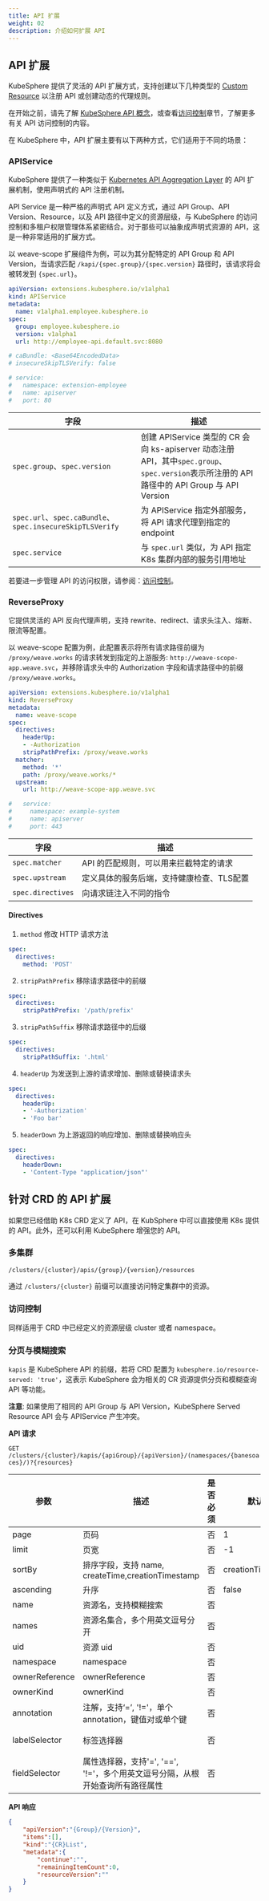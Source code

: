 ```yaml
---
title: API 扩展
weight: 02
description: 介绍如何扩展 API
---
```


## API 扩展

KubeSphere 提供了灵活的 API 扩展方式，支持创建以下几种类型的 [Custom Resource](https://kubernetes.io/docs/concepts/extend-kubernetes/api-extension/custom-resources/) 以注册 API 或创建动态的代理规则。

在开始之前，请先了解 [KubeSphere API 概念](../references/kubesphere-api-concepts/)，或查看[访问控制](../access-control/)章节，了解更多有关 API 访问控制的内容。

在 KubeSphere 中，API 扩展主要有以下两种方式，它们适用于不同的场景：

### APIService

KubeSphere 提供了一种类似于 [Kubernetes API Aggregation Layer](https://kubernetes.io/docs/concepts/extend-kubernetes/api-extension/apiserver-aggregation/) 的 API 扩展机制，使用声明式的 API 注册机制。

API Service 是一种严格的声明式 API 定义方式，通过 API Group、API Version、Resource，以及 API 路径中定义的资源层级，与 KubeSphere 的访问控制和多租户权限管理体系紧密结合。对于那些可以抽象成声明式资源的 API，这是一种非常适用的扩展方式。

以 weave-scope 扩展组件为例，可以为其分配特定的 API Group 和 API Version，当请求匹配 `/kapi/{spec.group}/{spec.version}` 路径时，该请求将会被转发到 `{spec.url}`。

```yaml
apiVersion: extensions.kubesphere.io/v1alpha1
kind: APIService
metadata:
  name: v1alpha1.employee.kubesphere.io
spec:
  group: employee.kubesphere.io
  version: v1alpha1                                      
  url: http://employee-api.default.svc:8080

# caBundle: <Base64EncodedData>
# insecureSkipTLSVerify: false

# service:
#   namespace: extension-employee
#   name: apiserver
#   port: 80
```

| 字段 | 描述 |
| --- | ---|
| `spec.group`、`spec.version` | 创建 APIService 类型的 CR 会向 ks-apiserver 动态注册 API，其中`spec.group`、`spec.version`表示所注册的 API 路径中的 API Group 与 API Version |
| `spec.url`、`spec.caBundle`、`spec.insecureSkipTLSVerify`| 为 APIService 指定外部服务，将 API 请求代理到指定的 endpoint |
| `spec.service` | 与 `spec.url` 类似，为 API 指定 K8s 集群内部的服务引用地址 |

若要进一步管理 API 的访问权限，请参阅：[访问控制](../access-control/)。

### ReverseProxy

它提供灵活的 API 反向代理声明，支持 rewrite、redirect、请求头注入、熔断、限流等配置。

以 weave-scope 配置为例，此配置表示将所有请求路径前缀为 `/proxy/weave.works`  的请求转发到指定的上游服务: `http://weave-scope-app.weave.svc`，并移除请求头中的 Authorization 字段和请求路径中的前缀 `/proxy/weave.works`。

```yaml
apiVersion: extensions.kubesphere.io/v1alpha1
kind: ReverseProxy
metadata:
  name: weave-scope
spec:
  directives:
    headerUp:
    - -Authorization
    stripPathPrefix: /proxy/weave.works
  matcher:
    method: '*'
    path: /proxy/weave.works/*
  upstream:
    url: http://weave-scope-app.weave.svc

#   service:
#     namespace: example-system
#     name: apiserver
#     port: 443
```

| 字段 | 描述 |
| --- | ---|
| `spec.matcher` | API 的匹配规则，可以用来拦截特定的请求 |
| `spec.upstream` | 定义具体的服务后端，支持健康检查、TLS配置 |
| `spec.directives` | 向请求链注入不同的指令 |

#### Directives

1. `method` 修改 HTTP 请求方法

```yaml
spec:
  directives:
    method: 'POST'
```

2. `stripPathPrefix` 移除请求路径中的前缀

```yaml
spec:
  directives:
    stripPathPrefix: '/path/prefix'
```

3. `stripPathSuffix` 移除请求路径中的后缀

```yaml
spec:
  directives:
    stripPathSuffix: '.html'
```

4. `headerUp` 为发送到上游的请求增加、删除或替换请求头

```yaml
spec:
  directives:
    headerUp:
    - '-Authorization'
    - 'Foo bar'
```

5. `headerDown` 为上游返回的响应增加、删除或替换响应头

```yaml
spec:
  directives:
    headerDown:
    - 'Content-Type "application/json"'
```

## 针对 CRD 的 API 扩展

如果您已经借助 K8s CRD 定义了 API，在 KubSphere 中可以直接使用 K8s 提供的 API。此外，还可以利用 KubeSphere 增强您的 API。

### 多集群

`/clusters/{cluster}/apis/{group}/{version}/resources`

通过 `/clusters/{cluster}` 前缀可以直接访问特定集群中的资源。

### 访问控制

同样适用于 CRD 中已经定义的资源层级 cluster 或者 namespace。

### 分页与模糊搜索

`kapis` 是 KubeSphere API 的前缀，若将 CRD 配置为 `kubesphere.io/resource-served: 'true'`，这表示 KubeSphere 会为相关的 CR 资源提供分页和模糊查询 API 等功能。

**注意**: 如果使用了相同的 API Group 与 API Version，KubeSphere Served Resource API 会与 APIService 产生冲突。

**API 请求**

`GET /clusters/{cluster}/kapis/{apiGroup}/{apiVersion}/(namespaces/{banesoaces}/)?{resources}`

| 参数             | 描述                                             | 是否必须 | 默认值               | 备注                                                                                                                            |
|----------------|------------------------------------------------|------|-------------------|-------------------------------------------------------------------------------------------------------------------------------|
| page           | 页码                                             | 否    | 1                 |                                                                                                                               |
| limit          | 页宽                                             | 否    | -1                |                                                                                                                               |
| sortBy         | 排序字段，支持 name, createTime,creationTimestamp     | 否    | creationTimestamp |                                                                                                                               |
| ascending      | 升序                                             | 否    | false             |                                                                                                                               |
| name           | 资源名，支持模糊搜索                                     | 否    |                   |                                                                                                                               |
| names          | 资源名集合，多个用英文逗号分开                                | 否    |                   |                                                                                                                               |
| uid            | 资源 uid                                         | 否    |                   |                                                                                                                               |
| namespace      | namespace                                      | 否    |                   |                                                                                                                               |
| ownerReference | ownerReference                                 | 否    |                   |                                                                                                                               |
| ownerKind      | ownerKind                                      | 否    |                   |                                                                                                                               |
| annotation     | 注解，支持‘=’, '!='，单个annotation，键值对或单个键            | 否    |                   | annotation=ab=ok或annotation=ab                                                                                                |
| labelSelector  | 标签选择器                                          | 否    |                   | 与 K8s 中 labelSelector 一样的处理方式，可参考：[labels#api](https://kubernetes.io/docs/concepts/overview/working-with-objects/labels/#api) |
| fieldSelector  | 属性选择器，支持'=', '==', '!='，多个用英文逗号分隔，从根开始查询所有路径属性 | 否    |                   | fieldSelector=spec.ab=true,spec.bc!=ok                                                                                        |

**API 响应**

```json
{
    "apiVersion":"{Group}/{Version}",
    "items":[],
    "kind":"{CR}List",
    "metadata":{
        "continue":"",
        "remainingItemCount":0, 
        "resourceVersion":""
    }
}
```